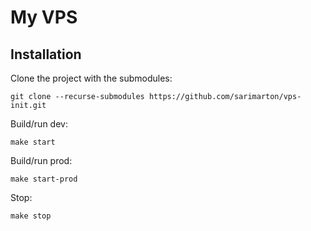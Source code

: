 # My VPS

## Installation

Clone the project with the submodules:

```
git clone --recurse-submodules https://github.com/sarimarton/vps-init.git
```

Build/run dev:
```
make start
```

Build/run prod:
```
make start-prod
```

Stop:
```
make stop
```
